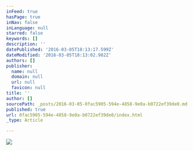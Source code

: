 ```yaml
---
inFeed: true
hasPage: true
inNav: false
inLanguage: null
starred: false
keywords: []
description: ''
datePublished: '2016-03-05T18:13:17.599Z'
dateModified: '2016-03-05T18:13:02.982Z'
authors: []
publisher:
  name: null
  domain: null
  url: null
  favicon: null
title: ''
author: []
sourcePath: _posts/2016-03-05-0fac5905-594e-4858-9e0a-b0722ef39de0.md
published: true
url: 0fac5905-594e-4858-9e0a-b0722ef39de0/index.html
_type: Article

---
```

![](https://the-grid-user-content.s3-us-west-2.amazonaws.com/2afecec3-a21b-4981-a6d9-3d922466b06e.jpg)